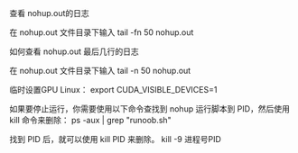 查看 nohup.out的日志

在 nohup.out 文件目录下输入        tail -fn 50 nohup.out

如何查看 nohup.out 最后几行的日志

在 nohup.out 文件目录下输入        tail -n 50 nohup.out

临时设置GPU
Linux： export CUDA_VISIBLE_DEVICES=1

如果要停止运行，你需要使用以下命令查找到 nohup 运行脚本到 PID，然后使用 kill 命令来删除：
ps -aux | grep "runoob.sh" 

找到 PID 后，就可以使用 kill PID 来删除。
kill -9  进程号PID
